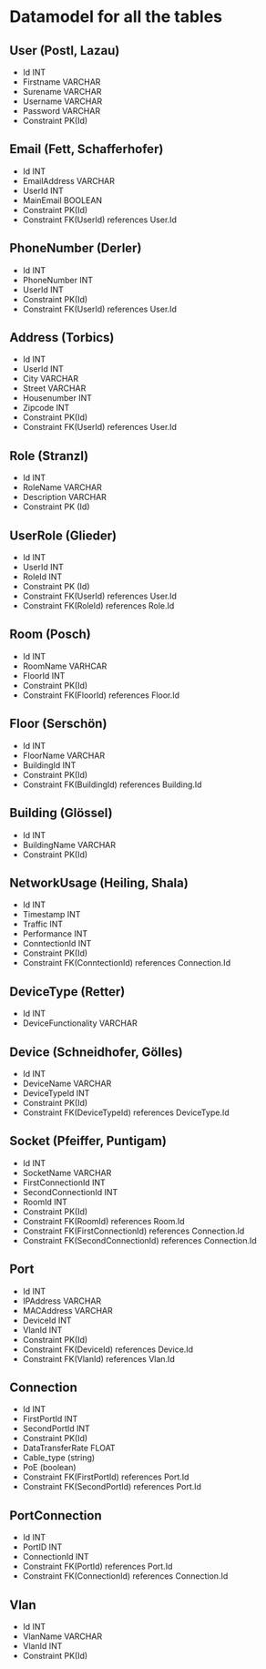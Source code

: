 # Datamodel for all the tables

## User (Postl, Lazau)

-   Id INT
-   Firstname VARCHAR
-   Surename VARCHAR
-   Username VARCHAR
-   Password VARCHAR
-   Constraint PK(Id)

## Email (Fett, Schafferhofer)

-   Id INT
-   EmailAddress VARCHAR
-   UserId INT
-   MainEmail BOOLEAN
-   Constraint PK(Id)
-   Constraint FK(UserId) references User.Id

## PhoneNumber (Derler)

-   Id INT
-   PhoneNumber INT
-   UserId INT
-   Constraint PK(Id)
-   Constraint FK(UserId) references User.Id

## Address (Torbics)

-   Id INT
-   UserId INT
-   City VARCHAR
-   Street VARCHAR
-   Housenumber INT
-   Zipcode INT
-   Constraint PK(Id)
-   Constraint FK(UserId) references User.Id

## Role (Stranzl)

-   Id INT
-   RoleName VARCHAR
-   Description VARCHAR
-   Constraint PK (Id)

## UserRole (Glieder)

-   Id INT
-   UserId INT
-   RoleId INT
-   Constraint PK (Id)
-   Constraint FK(UserId) references User.Id
-   Constraint FK(RoleId) references Role.Id


## Room (Posch)

-   Id INT
-   RoomName VARHCAR
-   FloorId INT
-   Constraint PK(Id)
-   Constraint FK(FloorId) references Floor.Id

## Floor (Serschön)

-   Id INT
-   FloorName VARCHAR
-   BuildingId INT
-   Constraint PK(Id)
-   Constraint FK(BuildingId) references Building.Id

## Building (Glössel)

-   Id INT
-   BuildingName VARCHAR
-   Constraint PK(Id)

## NetworkUsage (Heiling, Shala)

-   Id INT
-   Timestamp INT
-   Traffic INT
-   Performance INT
-   ConntectionId INT
-   Constraint PK(Id)
-   Constraint FK(ConntectionId) references Connection.Id

## DeviceType (Retter)

-   Id INT
-   DeviceFunctionality VARCHAR

## Device (Schneidhofer, Gölles)

-   Id INT
-   DeviceName VARCHAR
-   DeviceTypeId INT
-   Constraint PK(Id)
-   Constraint FK(DeviceTypeId) references DeviceType.Id

## Socket (Pfeiffer, Puntigam)

-   Id INT
-   SocketName VARCHAR
-   FirstConnectionId INT
-   SecondConnectionId INT
-   RoomId INT
-   Constraint PK(Id)
-   Constraint FK(RoomId) references Room.Id
-   Constraint FK(FirstConnectionId) references Connection.Id
-   Constraint FK(SecondConnectionId) references Connection.Id

## Port

-   Id INT
-   IPAddress VARCHAR
-   MACAddress VARCHAR
-   DeviceId INT
-   VlanId INT
-   Constraint PK(Id)
-   Constraint FK(DeviceId) references Device.Id
-   Constraint FK(VlanId) references Vlan.Id

## Connection

-   Id INT
-   FirstPortId INT
-   SecondPortId INT
-   Constraint PK(Id)
-   DataTransferRate FLOAT
-   Cable_type (string)
-   PoE (boolean)
-   Constraint FK(FirstPortId) references Port.Id
-   Constraint FK(SecondPortId) references Port.Id

## PortConnection

-   Id INT
-   PortID INT
-   ConnectionId INT
-   Constraint FK(PortId) references Port.Id
-   Constraint FK(ConnectionId) references Connection.Id

## Vlan

-   Id INT
-   VlanName VARCHAR
-   VlanId INT
-   Constraint PK(Id)
